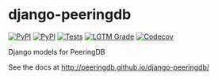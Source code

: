 
# django-peeringdb

[![PyPI](https://img.shields.io/pypi/v/django_peeringdb.svg?maxAge=2592000)](https://pypi.python.org/pypi/django_peeringdb)
[![PyPI](https://img.shields.io/pypi/pyversions/django-peeringdb.svg)](https://pypi.python.org/pypi/django-peeringdb)
[![Tests](https://github.com/peeringdb/django-peeringdb/workflows/tests/badge.svg)](https://github.com/peeringdb/django-peeringdb)
[![LGTM Grade](https://img.shields.io/lgtm/grade/python/github/20c/django-peeringdb)](https://lgtm.com/projects/g/20c/django-peeringdb/alerts/)
[![Codecov](https://img.shields.io/codecov/c/github/peeringdb/django-peeringdb/master.svg?maxAge=2592000)](https://codecov.io/github/peeringdb/django-peeringdb)

Django models for PeeringDB

See the docs at http://peeringdb.github.io/django-peeringdb/

